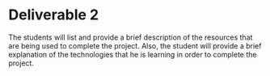 # Deliverable 2


The students will list and provide a brief description of the resources that are being used to complete the project. Also, the student will provide a brief explanation of the technologies that he is learning in order to complete the project.